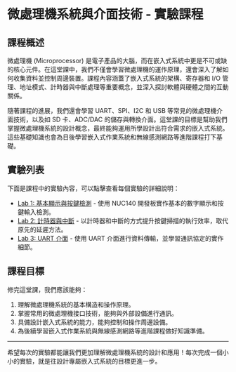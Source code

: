 # 微處理機系統與介面技術 - 實驗課程

## 課程概述
微處理機 (Microprocessor) 是電子產品的大腦，而在嵌入式系統中更是不可或缺的核心元件。在這堂課中，我們不僅會學習微處理機的運作原理，還會深入了解如何收集資料並控制周邊裝置。課程內容涵蓋了嵌入式系統的架構、寄存器和 I/O 管理、地址模式、計時器與中斷處理等重要概念，並深入探討軟體與硬體之間的互動關係。

隨著課程的進展，我們還會學習 UART、SPI、I2C 和 USB 等常見的微處理機介面技術，以及如 SD 卡、ADC/DAC 的儲存與轉換介面。這堂課的目標是幫助我們掌握微處理機系統的設計概念，最終能夠運用所學設計出符合需求的嵌入式系統。這些基礎知識也會為日後學習嵌入式作業系統和無線感測網路等進階課程打下基礎。

## 實驗列表
下面是課程中的實驗內容，可以點擊查看每個實驗的詳細說明：

- [Lab 1: 基本顯示與按鍵檢測](./lab1/readme.md) - 使用 NUC140 開發板實作基本的數字顯示和按鍵輸入檢測。
- [Lab 2: 計時器與中斷](./lab2/README.md) - 以計時器和中斷的方式提升按鍵掃描的執行效率，取代原先的延遲方法。
- [Lab 3: UART 介面](./lab3/README.md) - 使用 UART 介面進行資料傳輸，並學習通訊協定的實作細節。

## 課程目標
修完這堂課，我們應該能夠：
1. 理解微處理機系統的基本構造和操作原理。
2. 掌握常用的微處理機接口技術，能夠與外部設備進行通訊。
3. 具備設計嵌入式系統的能力，能夠控制和操作周邊設備。
4. 為後續學習嵌入式作業系統與無線感測網路等進階課程做好知識準備。

---

希望每次的實驗都能讓我們更加理解微處理機系統的設計和應用！每次完成一個小小的實驗，就是往設計專屬嵌入式系統的目標更進一步。
